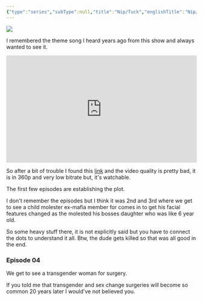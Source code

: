 ```yaml
---
{"type":"series","subType":null,"title":"Nip/Tuck","englishTitle":"Nip/Tuck","year":"2003–2010","dataSource":"OMDbAPI","url":"https://www.imdb.com/title/tt0361217/","id":"tt0361217","genres":"Drama","studios":"N/A","episodes":0,"duration":"44 min","onlineRating":7.7,"actors":"Dylan Walsh,Julian McMahon,Joely Richardson","image":"https://m.media-amazon.com/images/M/MV5BMjA3NjM2MDEwMl5BMl5BanBnXkFtZTcwMDkyMjU1MQ@@._V1_SX300.jpg","released":true,"streamingServices":null,"airing":false,"airedFrom":"22/07/2003","airedTo":"unknown","watched":false,"lastWatched":null,"personalRating":0,"tags":["mediaDB/tv/series"],"rating":"⭐ 8","banner_icon":"📺","dg-publish":true,"permalink":"/media-db/series/nip-tuck-2003-2010/","dgPassFrontmatter":true,"noteIcon":"1","created":"2023-12-12T10:46:01.873+05:30","updated":"2023-12-12T11:35:14.616+05:30"}
---
```


<img src="https://m.media-amazon.com/images/M/MV5BMjA3NjM2MDEwMl5BMl5BanBnXkFtZTcwMDkyMjU1MQ@@._V1_SX300.jpg">

I remembered the theme song I heard years ago from this show and always wanted to see it.

<div style="position: relative; padding-bottom: 56.25%; /* 16:9 aspect ratio */"> <iframe src="https://www.youtube.com/embed/UU0hYk1qMDs?si" style="position: absolute; top: 0; left: 0; width: 100%; height: 100%;" allow="autoplay; fullscreen" frameborder="0" scrolling="no" ></iframe> </div>

So after a bit of trouble I found this [link](https://series.waploaded.com/series/384492/nip-tuck-season-01) and the video quality is pretty bad, it is in 360p and very low bitrate but, it's watchable.

The first few episodes are establishing the plot.

I don't remember the episodes but I think it was 2nd and 3rd where we get to see a child molester ex-mafia member for comes in to get his facial features changed as the molested his bosses daughter who was like 6 year old.

So some heavy stuff there, it is not explicitly said but you have to connect the dots to understand it all. Btw, the dude gets killed so that was all good in the end.
### Episode 04
We get to see a transgender woman for surgery.

If you told me that transgender and sex change surgeries will become so common 20 years later I would've not believed you.
